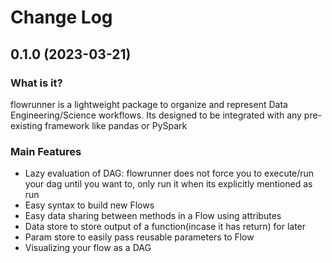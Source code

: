 # Change Log

## 0.1.0 (2023-03-21)

### What is it?

flowrunner is a lightweight package to organize and represent Data Engineering/Science workflows. Its designed to be integrated with any pre-existing framework like pandas or PySpark

### Main Features
- Lazy evaluation of DAG: flowrunner does not force you to execute/run your dag until you want to, only run it when its explicitly mentioned as run
- Easy syntax to build new Flows
- Easy data sharing between methods in a Flow using attributes
- Data store to store output of a function(incase it has return) for later
- Param store to easily pass reusable parameters to Flow
- Visualizing your flow as a DAG
